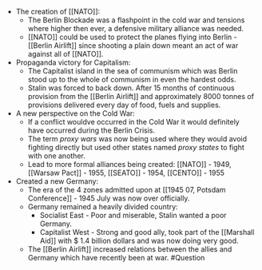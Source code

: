 - The creation of [[NATO]]:
	- The Berlin Blockade was a flashpoint in the cold war and tensions where higher then ever, a defensive military alliance was needed.
	- [[NATO]] could be used to protect the planes flying into Berlin - [[Berlin Airlift]] since shooting a plain down meant an act of war against all of [[NATO]].
- Propaganda victory for Capitalism:
	- The Capitalist island in the sea of communism which was Berlin stood up to the whole of communism in even the hardest odds.
	- Stalin was forced to back down. After 15 months of continuous provision from the [[Berlin Airlift]] and approximately 8000 tonnes of provisions delivered every day of food, fuels and supplies.
- A new perspective on the Cold War:
	- If a conflict wouldve occurred in the Cold War it would definitely have occurred during the Berlin Crisis.
	- The term *proxy wars* was now being used where they would avoid fighting directly but used other states named *proxy states* to fight with one another.
	- Lead to more formal alliances being created: [[NATO]] - 1949, [[Warsaw Pact]] - 1955, [[SEATO]] - 1954, [[CENTO]] - 1955
- Created a new Germany:
	- The era of the 4 zones admitted upon at [[1945 07, Potsdam Conference]] - 1945 July was now over officially.
	- Germany remained a heavily divided country:
		- Socialist East - Poor and miserable, Stalin wanted a poor Germany.
		- Capitalist West - Strong and good ally, took part of the [[Marshall Aid]] with $ 1.4 billion dollars and was now doing very good.
	- The [[Berlin Airlift]] increased relations between the allies and Germany which have recently been at war.
#Question